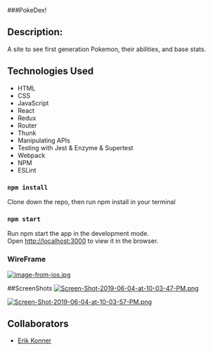 ###PokeDex!

## Description: 
A site to see first generation Pokemon, their abilities, and base stats.

## Technologies Used
* HTML
* CSS
* JavaScript
* React
* Redux
* Router
* Thunk
* Manipulating APIs
* Testing with Jest & Enzyme & Supertest
* Webpack
* NPM
* ESLint

### `npm install`
Clone down the repo, then run npm install in your terminal

### `npm start`
Run npm start the app in the development mode.<br>
Open [http://localhost:3000](http://localhost:3000) to view it in the browser.

### WireFrame
[![image-from-ios.jpg](https://i.postimg.cc/gkLcfzKB/image-from-ios.jpg)](https://postimg.cc/CzYV8VXj)


##ScreenShots
[![Screen-Shot-2019-06-04-at-10-03-47-PM.png](https://i.postimg.cc/TYNmc337/Screen-Shot-2019-06-04-at-10-03-47-PM.png)](https://postimg.cc/BXDXSsDH)

[![Screen-Shot-2019-06-04-at-10-03-57-PM.png](https://i.postimg.cc/ZRJCSGqv/Screen-Shot-2019-06-04-at-10-03-57-PM.png)](https://postimg.cc/bGFz0Fkq)


## Collaborators
* [Erik Konner](https://github.com/ehk9000)

